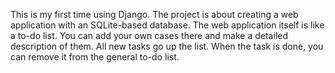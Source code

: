 This is my first time using Django. The project is about creating a web application with an SQLite-based database.
The web application itself is like a to-do list. 
You can add your own cases there and make a detailed description of them. All new tasks go up the list. When the task is done, you can remove it from the general to-do list.
